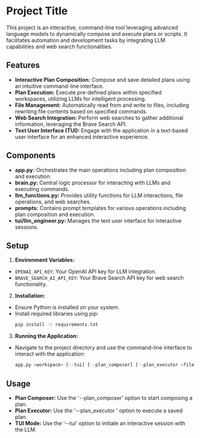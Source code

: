 # Project Title

This project is an interactive, command-line tool leveraging advanced language models to dynamically compose and execute plans or scripts. It facilitates automation and development tasks by integrating LLM capabilities and web search functionalities.

## Features

- **Interactive Plan Composition:** Compose and save detailed plans using an intuitive command-line interface.
- **Plan Execution:** Execute pre-defined plans within specified workspaces, utilizing LLMs for intelligent processing.
- **File Management:** Automatically read from and write to files, including rewriting file contents based on specified commands.
- **Web Search Integration:** Perform web searches to gather additional information, leveraging the Brave Search API.
- **Text User Interface (TUI):** Engage with the application in a text-based user interface for an enhanced interactive experience.

## Components

- **app.py:** Orchestrates the main operations including plan composition and execution.
- **brain.py:** Central logic processor for interacting with LLMs and executing commands.
- **llm_functions.py:** Provides utility functions for LLM interactions, file operations, and web searches.
- **prompts:** Contains prompt templates for various operations including plan composition and execution.
- **tui/llm_engineer.py:** Manages the text user interface for interactive sessions.

## Setup

1. **Environment Variables:**
  - `OPENAI_API_KEY`: Your OpenAI API key for LLM integration.
  - `BRAVE_SEARCH_AI_API_KEY`: Your Brave Search API key for web search functionality.

2. **Installation:**
  - Ensure Python is installed on your system.
  - Install required libraries using pip:
	```bash
	pip install -r requirements.txt
	```
3. **Running the Application:**
  - Navigate to the project directory and use the command-line interface to interact with the application:
    ```python
    app.py <workspace> [--tui] [--plan_composer] [--plan_executor <filename>]
	```

## Usage
- **Plan Composer:** Use the '--plan_composer' option to start composing a plan.
- **Plan Executor:** Use the '--plan_executor <filename>' option to execute a saved plan.
- **TUI Mode:** Use the '--tui' option to initiate an interactive session with the LLM.

